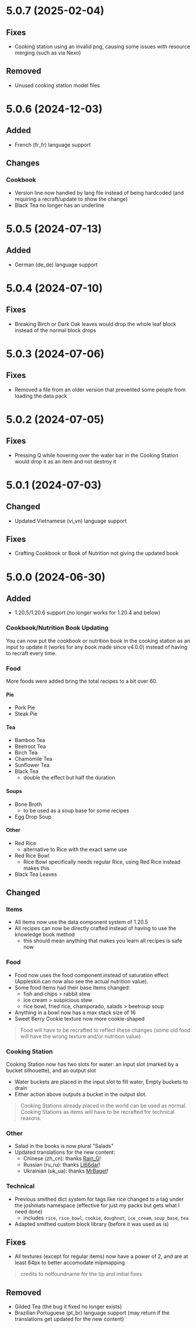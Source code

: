 # 5.0.7 (2025-02-04)
## Fixes
- Cooking station using an invalid png, causing some issues with resource merging (such as via Nexo)
## Removed
- Unused cooking station model files

# 5.0.6 (2024-12-03)
## Added
- French (fr_fr) language support
## Changes
### Cookbook
- Version line now handled by lang file instead of being hardcoded (and requiring a recraft/update to show the change)
- Black Tea no longer has an underline

# 5.0.5 (2024-07-13)
## Added
- German (de_de) language support

# 5.0.4 (2024-07-10)
## Fixes
- Breaking Birch or Dark Oak leaves would drop the whole leaf block instead of the normal block drops

# 5.0.3 (2024-07-06)
## Fixes
- Removed a file from an older version that prevented some people from loading the data pack

# 5.0.2 (2024-07-05)
## Fixes
- Pressing Q while hovering over the water bar in the Cooking Station would drop it as an item and not destroy it

# 5.0.1 (2024-07-03)
## Changed
- Updated Vietnamese (vi_vn) language support
## Fixes
- Crafting Cookbook or Book of Nutrition not giving the updated book

# 5.0.0 (2024-06-30)
## Added
- 1.20.5/1.20.6 support (no longer works for 1.20.4 and below)
### Cookbook/Nutrition Book Updating
You can now put the cookbook or nutrition book in the cooking station as an input to update it (works for any book made since v4.0.0) instead of having to recraft every time.
### Food
More foods were added bring the total recipes to a bit over 60.
#### Pie
- Pork Pie
- Steak Pie
#### Tea
- Bamboo Tea
- Beetroot Tea
- Birch Tea
- Chamomile Tea
- Sunflower Tea
- Black Tea
    - double the effect but half the duration
#### Soups
- Bone Broth
    - to be used as a soup base for some recipes
- Egg Drop Soup
#### Other
- Red Rice
    - alternative to Rice with the exact same use
- Red Rice Bowl
    - Rice Bowl specifically needs regular Rice, using Red Rice instead makes this
- Black Tea Leaves
## Changed
### Items
- All items now use the data component system of 1.20.5
- All recipes can now be directly crafted instead of having to use the knowledge book method
    - this should mean anything that makes you learn all recipes is safe now
### Food
- Food now uses the food component instead of saturation effect (Appleskin can now also see the actual nutrition value). 
- Some food items had their base items changed:
    - fish and chips > rabbit stew
    - ice cream > suspicious stew
    - rice bowl, fried rice, champorado, salads > beetroup soup
- Anything in a bowl now has a max stack size of 16
- Sweet Berry Cookie texture now more cookie-shaped
> Food will have to be recrafted to reflect these changes (some old food will have the wrong texture and/or nutrition value)
### Cooking Station
Cooking Station now has two slots for water: an input slot (marked by a bucket silhouette), and an output slot
- Water buckets are placed in the input slot to fill water, Empty buckets to drain
- Either action above outputs a bucket in the output slot.
> Cooking Stations already placed in the world can be used as normal. Cooking Stations as items will have to be recrafted for technical reasons.
### Other
- Salad in the books is now plural "Salads"
- Updated translations for the new content:
    - Chinese (zh_cn): thanks [Rain_G](https://www.planetminecraft.com/member/rain_g/)!
    - Russian (ru_ru): thanks [Ll66dar](https://www.planetminecraft.com/member/ll66dar/)!
    - Ukrainian (uk_ua): thanks [MrBaget](https://modrinth.com/user/MrBaget)!
### Technical
- Previous smithed dict system for tags like rice changed to a tag under the joshmats namespace (effective for just my packs but gets what I need done)
    - includes `rice`, `rice_bowl`, `cookie`, `doughnut`, `ice_cream`, `soup_base`, `tea`
- Adapted smithed custom block library (before it was used as is)
## Fixes
- All textures (except for regular items) now have a power of 2, and are at least 64px to better accomodate mipmapping
> credits to notfoundname for the tip and initial fixes
## Removed
- Gilded Tea (the bug it fixed no longer exists)
- Brazilian Portuguese (pt_br) language support (may return if the translations get updated for the new content)